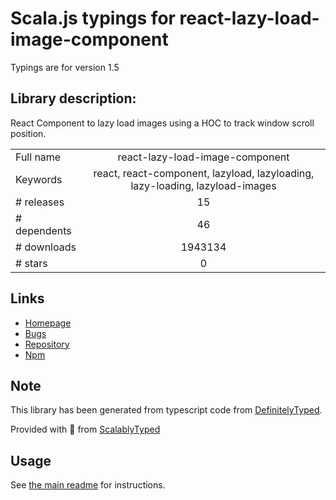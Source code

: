 
# Scala.js typings for react-lazy-load-image-component

Typings are for version 1.5

## Library description:
React Component to lazy load images using a HOC to track window scroll position.

|                    |                 |
| ------------------ | :-------------: |
| Full name          | react-lazy-load-image-component |
| Keywords           | react, react-component, lazyload, lazyloading, lazy-loading, lazyload-images |
| # releases         | 15 |
| # dependents       | 46 |
| # downloads        | 1943134 |
| # stars            | 0 |

## Links
- [Homepage](https://github.com/Aljullu/react-lazy-load-image-component#readme)
- [Bugs](https://github.com/Aljullu/react-lazy-load-image-component/issues)
- [Repository](https://github.com/Aljullu/react-lazy-load-image-component)
- [Npm](https://www.npmjs.com/package/react-lazy-load-image-component)
    


## Note
This library has been generated from typescript code from [DefinitelyTyped](https://definitelytyped.org).

Provided with :purple_heart: from [ScalablyTyped](https://github.com/oyvindberg/ScalablyTyped)

## Usage
See [the main readme](../../readme.md) for instructions.


